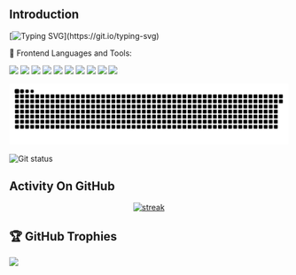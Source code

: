 ## Introduction

[![Typing SVG](https://readme-typing-svg.demolab.com?font=Fira+Code&pause=1000&color=C7F720&random=false&width=435&lines=Hi+%F0%9F%91%8B!;I+am+Akbarshoh+(akbar.webdev))](https://git.io/typing-svg)

🚀 Frontend Languages and Tools:

![](https://img.shields.io/badge/-HTML5-E34F26?logo=html5&logoColor=fff)
![](https://img.shields.io/badge/-CSS3-1572B6?logo=css3&logoColor=fff)
![](https://img.shields.io/badge/-JavaScript-F7DF1E?logo=javascript&logoColor=000)
![](https://img.shields.io/badge/-TypeScript-3178C6?logo=typescript&logoColor=fff)
![](https://img.shields.io/badge/-React-61DAFB?logo=react&logoColor=000)
![](https://img.shields.io/badge/-Next.js-000000?logo=next.js&logoColor=fff)
![](https://img.shields.io/badge/-Tailwind_CSS-06B6D4?logo=tailwind-css&logoColor=fff)
![](https://img.shields.io/badge/-Redux-764ABC?logo=redux&logoColor=fff)
![](https://img.shields.io/badge/-Material_UI-007FFF?logo=mui&logoColor=fff)
![](https://img.shields.io/badge/-Ant_Design-0170FE?logo=ant-design&logoColor=fff)


![Git hub snake](https://raw.githubusercontent.com/theMir8/theMir8/9973dc63b67e2628603de8868cce7a069ff00873/github-contribution-grid-snake.svg)

![Git status](https://github-readme-stats.vercel.app/api?username=AkbarshohIlhomovich&count_private=true&show_icons=true&theme=radical)

## Activity On GitHub

<p align="center">
  <a href="https://github.com/AkbarshohIlhomovich">      
<img title="stats" alt="streak" src="https://github-readme-streak-stats.herokuapp.com/?user=AkbarshohIlhomovich&theme=dark&hide_border=true&stroke=f53b3b"/>
</a> 
</p>

## 🏆 GitHub Trophies

![](https://github-profile-trophy.vercel.app/?username=AkbarshohIlhomovich&theme=radical&no-frame=false&no-bg=false&margin-w=4)
